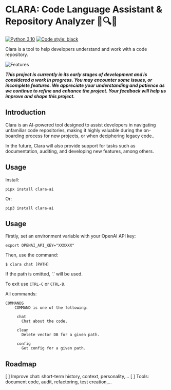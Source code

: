 CLARA: Code Language Assistant & Repository Analyzer 📜🔍🤖
========================================================

[![Python 3.10](https://img.shields.io/badge/python-3.10-blue.svg)](https://www.python.org/downloads/release/python-3100/)
[![Code style: black](https://img.shields.io/badge/code%20style-black-000000.svg)](https://github.com/ambv/black)

Clara is a tool to help developers understand and work with a code repository.

![Features](https://github.com/SeednapseAI/clara/raw/master/images/screenshot.png)

***This project is currently in its early stages of development and is considered a work in progress. You may encounter some issues, or incomplete features. We appreciate your understanding and patience as we continue to refine and enhance the project. Your feedback will help us improve and shape this project.***

## Introduction

Clara is an AI-powered tool designed to assist developers in navigating unfamiliar code repositories, making it highly valuable during the on-boarding process for new projects, or when deciphering legacy code..

In the future, Clara will also provide support for tasks such as documentation, auditing, and developing new features, among others.

## Usage

Install:

```
pipx install clara-ai
```

Or:

```
pip3 install clara-ai
```

## Usage

Firstly, set an environment variable with your OpenAI API key:

```
export OPENAI_API_KEY="XXXXXX"
```

Then, use the command:

```
$ clara chat [PATH]
```

If the path is omitted, '.' will be used.

To exit use `CTRL-C` or `CTRL-D`.

All commands:

```
COMMANDS
    COMMAND is one of the following:

     chat
       Chat about the code.

     clean
       Delete vector DB for a given path.

     config
       Get config for a given path.
```

## Roadmap

[ ] Improve chat: short-term history, context, personality,...
[ ] Tools: document code, audit, refactoring, test creation,...
